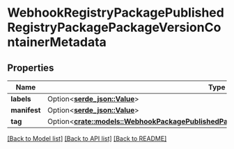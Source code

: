 # WebhookRegistryPackagePublishedRegistryPackagePackageVersionContainerMetadata

## Properties

Name | Type | Description | Notes
------------ | ------------- | ------------- | -------------
**labels** | Option<[**serde_json::Value**](.md)> |  | [optional]
**manifest** | Option<[**serde_json::Value**](.md)> |  | [optional]
**tag** | Option<[**crate::models::WebhookPackagePublishedPackagePackageVersionContainerMetadataTag**](webhook_package_published_package_package_version_container_metadata_tag.md)> |  | [optional]

[[Back to Model list]](../README.md#documentation-for-models) [[Back to API list]](../README.md#documentation-for-api-endpoints) [[Back to README]](../README.md)


